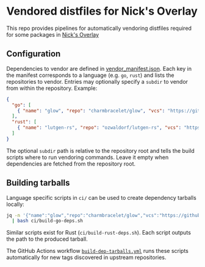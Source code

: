 # Vendored distfiles for Nick's Overlay

This repo provides pipelines for automatically vendoring distfiles required for some packages in [Nick's Overlay](https://github.com/peppapig450/nicks_repo)

## Configuration

Dependencies to vendor are defined in [vendor_manifest.json](config/vendor_manifest.json).  Each key in the manifest corresponds to a language (e.g. `go`, `rust`) and lists the repositories to vendor.  Entries may optionally specify a `subdir` to vendor from within the repository.  Example:

```json
{
  "go": [
    { "name": "glow", "repo": "charmbracelet/glow", "vcs": "https://github.com/charmbracelet/glow.git", "subdir": "" }
  ],
  "rust": [
    { "name": "lutgen-rs", "repo": "ozwaldorf/lutgen-rs", "vcs": "https://github.com/ozwaldorf/lutgen-rs", "subdir": "" }
  ]
}
```

The optional `subdir` path is relative to the repository root and tells the
build scripts where to run vendoring commands. Leave it empty when dependencies
are fetched from the repository root.

## Building tarballs

Language specific scripts in `ci/` can be used to create dependency tarballs locally:

```bash
jq -n '{"name":"glow","repo":"charmbracelet/glow","vcs":"https://github.com/charmbracelet/glow.git","tag":"v1.4.1","subdir":""}' \
  | bash ci/build-go-deps.sh
```

Similar scripts exist for Rust (`ci/build-rust-deps.sh`). Each script outputs the path to the produced tarball.

The GitHub Actions workflow [`build-dep-tarballs.yml`](.github/workflows/build-dep-tarballs.yml) runs these scripts automatically for new tags discovered in upstream repositories.
